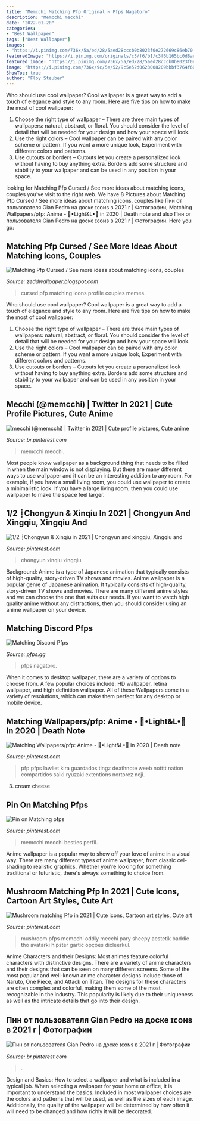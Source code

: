 ```yaml
---
title: "Memcchi Matching Pfp Original ~ Pfps Nagatoro"
description: "Memcchi mecchi"
date: "2022-01-20"
categories:
- "Best Wallpaper"
tags: ["Best Wallpaper"]
images:
- "https://i.pinimg.com/736x/5a/ed/28/5aed28cccb0b8023f0e272669c86eb70.jpg"
featuredImage: "https://i.pinimg.com/originals/c3/f6/b1/c3f6b165bc0d8aefdefd54a48496969a.jpg"
featured_image: "https://i.pinimg.com/736x/5a/ed/28/5aed28cccb0b8023f0e272669c86eb70.jpg"
image: "https://i.pinimg.com/736x/9c/5e/52/9c5e52d0623008209bbbf3764f601a47.jpg"
ShowToc: true
author: "Floy Steuber"
---
```



Who should use cool wallpaper?
Cool wallpaper is a great way to add a touch of elegance and style to any room. Here are five tips on how to make the most of cool wallpaper: 
1) Choose the right type of wallpaper – There are three main types of wallpapers: natural, abstract, or floral. You should consider the level of detail that will be needed for your design and how your space will look. 
2) Use the right colors – Cool wallpaper can be paired with any color scheme or pattern. If you want a more unique look, Experiment with different colors and patterns. 
3) Use cutouts or borders – Cutouts let you create a personalized look without having to buy anything extra. Borders add some structure and stability to your wallpaper and can be used in any position in your space.

	

		
looking for Matching Pfp Cursed / See more ideas about matching icons, couples you've visit to the right web. We have 8 Pictures about Matching Pfp Cursed / See more ideas about matching icons, couples like Пин от пользователя Gian Pedro на доске ɪᴄᴏɴs в 2021 г | Фотографии, Matching Wallpapers/pfp: Anime - 🍬•Light&amp;L•🍬 in 2020 | Death note and also Пин от пользователя Gian Pedro на доске ɪᴄᴏɴs в 2021 г | Фотографии. Here you go:
		
    
## Matching Pfp Cursed / See More Ideas About Matching Icons, Couples

<img loading=lazy src="https://lh6.googleusercontent.com/proxy/RgcrPYsz5NO4PjTV2oeCxnWQcrfRLhG1pS5B_U96cJcVuVp70xN8nz7OjYvNIkf8uIdB_dwmdQqZG47niYTQ6damxzYiOHgF3A=w1200-h630-p-k-no-nu" onerror="this.onerror=null;this.src='https://tse3.mm.bing.net/th?id=OIP.HvdAFIsVd0U2zgDBa0NpswAAAA&amp;pid=15.1';" alt="Matching Pfp Cursed / See more ideas about matching icons, couples">

_Source: zeddwallpaper.blogspot.com_

>cursed pfp matching icons profile couples memes. 

	

Who should use cool wallpaper?
Cool wallpaper is a great way to add a touch of elegance and style to any room. Here are five tips on how to make the most of cool wallpaper: 
1) Choose the right type of wallpaper – There are three main types of wallpapers: natural, abstract, or floral. You should consider the level of detail that will be needed for your design and how your space will look. 
2) Use the right colors – Cool wallpaper can be paired with any color scheme or pattern. If you want a more unique look, Experiment with different colors and patterns. 
3) Use cutouts or borders – Cutouts let you create a personalized look without having to buy anything extra. Borders add some structure and stability to your wallpaper and can be used in any position in your space.

    
## Mecchi (@memcchi) | Twitter In 2021 | Cute Profile Pictures, Cute Anime

<img loading=lazy src="https://i.pinimg.com/originals/c3/f6/b1/c3f6b165bc0d8aefdefd54a48496969a.jpg" onerror="this.onerror=null;this.src='https://tse4.mm.bing.net/th?id=OIP.paAD1be_R75jDzu0A5WsXAHaHa&amp;pid=15.1';" alt="mecchi (@memcchi) | Twitter in 2021 | Cute profile pictures, Cute anime">

_Source: br.pinterest.com_

>memcchi mecchi. 

	

Most people know wallpaper as a background thing that needs to be filled in when the main window is not displaying. But there are many different ways to use wallpaper and it can be an interesting addition to any room. For example, if you have a small living room, you could use wallpaper to create a minimalistic look. If you have a large living room, then you could use wallpaper to make the space feel larger.

    
## 1/2 ┊Chongyun &amp; Xinqiu In 2021 | Chongyun And Xingqiu, Xingqiu And

<img loading=lazy src="https://i.pinimg.com/736x/9c/5e/52/9c5e52d0623008209bbbf3764f601a47.jpg" onerror="this.onerror=null;this.src='https://tse4.mm.bing.net/th?id=OIP.0RIuzHnvRfpvGj-_Ej6szQAAAA&amp;pid=15.1';" alt="1/2 ┊Chongyun &amp; Xinqiu in 2021 | Chongyun and xingqiu, Xingqiu and">

_Source: pinterest.com_

>chongyun xinqiu xingqiu. 

	

Background: Anime is a type of Japanese animation that typically consists of high-quality, story-driven TV shows and movies.
Anime wallpaper is a popular genre of Japanese animation. It typically consists of high-quality, story-driven TV shows and movies. There are many different anime styles and we can choose the one that suits our needs. If you want to watch high quality anime without any distractions, then you should consider using an anime wallpaper on your device.

    
## Matching Discord Pfps

<img loading=lazy src="https://pfps.gg/assets/pfps/3213-nagatoro.gif" onerror="this.onerror=null;this.src='https://tse2.mm.bing.net/th?id=OIP.iZ-KgM24d9TTRQS-I-qbvgAAAA&amp;pid=15.1';" alt="Matching Discord Pfps">

_Source: pfps.gg_

>pfps nagatoro. 

	

When it comes to desktop wallpaper, there are a variety of options to choose from. A few popular choices include: HD wallpaper, retina wallpaper, and high definition wallpaper. All of these Wallpapers come in a variety of resolutions, which can make them perfect for any desktop or mobile device. 

    
## Matching Wallpapers/pfp: Anime - 🍬•Light&amp;L•🍬 In 2020 | Death Note

<img loading=lazy src="https://i.pinimg.com/736x/8d/2f/73/8d2f7381ee24467dc2594c809fcf53ea.jpg" onerror="this.onerror=null;this.src='https://tse4.mm.bing.net/th?id=OIP.361yNz2VqCOtB_EgDY5VOAAAAA&amp;pid=15.1';" alt="Matching Wallpapers/pfp: Anime - 🍬•Light&amp;L•🍬 in 2020 | Death note">

_Source: pinterest.com_

>pfp pfps lawliet kira guardados tingz deathnote weeb notttt nation compartidos saiki ryuzaki extentions nortorez neji. 

	

3. cream cheese 

    
## Pin On Matching Pfps

<img loading=lazy src="https://i.pinimg.com/736x/5a/ed/28/5aed28cccb0b8023f0e272669c86eb70.jpg" onerror="this.onerror=null;this.src='https://tse4.mm.bing.net/th?id=OIP.IKhXDtpk-r1edQK29T1MSQAAAA&amp;pid=15.1';" alt="Pin on Matching pfps">

_Source: pinterest.com_

>memcchi mecchi besties perfil. 

	

Anime wallpaper is a popular way to show off your love of anime in a visual way. There are many different types of anime wallpaper, from classic cel-shading to realistic graphics. Whether you're looking for something traditional or futuristic, there's always something to choice from.

    
## Mushroom Matching Pfp In 2021 | Cute Icons, Cartoon Art Styles, Cute Art

<img loading=lazy src="https://i.pinimg.com/736x/4d/c1/25/4dc12536a8940a188b7b6f8ba5ae29c8.jpg" onerror="this.onerror=null;this.src='https://tse2.mm.bing.net/th?id=OIP.kp-hY5YQX1vp1zCBVhlESwAAAA&amp;pid=15.1';" alt="Mushroom matching Pfp in 2021 | Cute icons, Cartoon art styles, Cute art">

_Source: pinterest.com_

>mushroom pfps memcchi oddly mecchi pary sheepy aestetik baddie tho avatarki hípster gartic opções dicleerkul. 

	

Anime Characters and their Designs: Most animes feature colorful characters with distinctive designs.
There are a variety of anime characters and their designs that can be seen on many different screens. Some of the most popular and well-known anime character designs include those of Naruto, One Piece, and Attack on Titan. The designs for these characters are often complex and colorful, making them some of the most recognizable in the industry. This popularity is likely due to their uniqueness as well as the intricate details that go into their design.

    
## Пин от пользователя Gian Pedro на доске ɪᴄᴏɴs в 2021 г | Фотографии

<img loading=lazy src="https://i.pinimg.com/736x/e1/84/b9/e184b9001cbeb549151519c99b288a22.jpg" onerror="this.onerror=null;this.src='https://tse3.mm.bing.net/th?id=OIP.ePgsEjee0e6b-us4PmhEPwHaHa&amp;pid=15.1';" alt="Пин от пользователя Gian Pedro на доске ɪᴄᴏɴs в 2021 г | Фотографии">

_Source: br.pinterest.com_

>. 

	

Design and Basics: How to select a wallpaper and what is included in a typical job.
When selecting a wallpaper for your home or office, it is important to understand the basics. Included in most wallpaper choices are the colors and patterns that will be used, as well as the sizes of each image. Additionally, the quality of the wallpaper will be determined by how often it will need to be changed and how richly it will be decorated.


